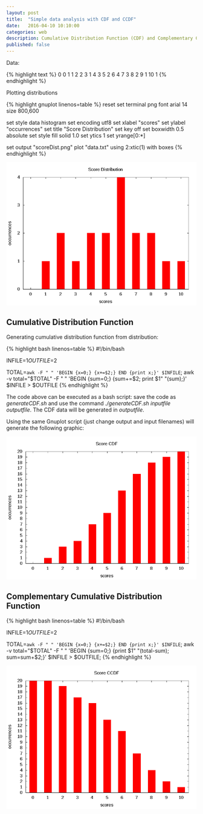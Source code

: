 ```yaml
---
layout: post
title:  "Simple data analysis with CDF and CCDF"
date:   2016-04-10 10:10:00
categories: web
description: Cumulative Distribution Function (CDF) and Complementary Cumulative Distribution Function (CCDF) are simple but useful techniques for data analysis.
published: false
---
```


Data:

{% highlight text %}
0 0
1 1
2 2
3 1
4 3
5 2
6 4
7 3
8 2
9 1
10 1
{% endhighlight %}

Plotting distributions

{% highlight gnuplot linenos=table %}
reset
set terminal png font arial 14 size 800,600

set style data histogram
set encoding utf8
set xlabel "scores"
set ylabel "occurrences"
set title "Score Distribution"
set key off
set boxwidth 0.5 absolute
set style fill solid 1.0
set ytics 1
set yrange[0:*]

set output "scoreDist.png"
plot "data.txt" using 2:xtic(1) with boxes
{% endhighlight %}

<div align="center">
    <img src="/assets/2016-04-10-plotting/scoresDist.png" width="560"/>
</div>


## Cumulative Distribution Function ##

Generating cumulative distribution function from distribution:

{% highlight bash linenos=table %}
#!/bin/bash

INFILE=$1
OUTFILE=$2

TOTAL=`awk -F " " 'BEGIN {x=0;} {x+=$2;} END {print x;}' $INFILE`;
awk -v total="$TOTAL" -F " " 'BEGIN {sum=0;} {sum+=$2; print $1" "(sum);}' $INFILE > $OUTFILE
{% endhighlight %}

The code above can be executed as a bash script: save the code as *generateCDF.sh* and use the command *./generateCDF.sh inputfile outputfile*. The CDF data will be generated in *outputfile*.

Using the same Gnuplot script (just change output and input filenames) will generate the following graphic:
<div align="center">
    <img src="/assets/2016-04-10-plotting/scoreCDF.png" width="560"/>
</div>


## Complementary Cumulative Distribution Function ##

{% highlight bash linenos=table %}
#!/bin/bash

INFILE=$1
OUTFILE=$2

TOTAL=`awk -F " " 'BEGIN {x=0;} {x+=$2;} END {print x;}' $INFILE`;
awk -v total="$TOTAL" -F " " 'BEGIN {sum=0;} {print $1" "(total-sum); sum=sum+$2;}' $INFILE > $OUTFILE;
{% endhighlight %}

<div align="center">
	<img src="/assets/2016-04-10-plotting/scoreCCDF.png" width="560"/>
</div>
